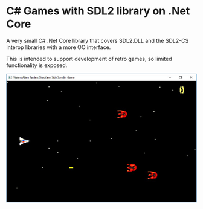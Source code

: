 C# Games with SDL2 library on .Net Core
=======================================

A very small C# .Net Core library that covers SDL2.DLL and
the SDL2-CS interop libraries with a more OO interface.

This is intended to support development of retro games, so
limited functionality is exposed.

![Demo Game 4 image](/Images/DemoGame4.jpg)

